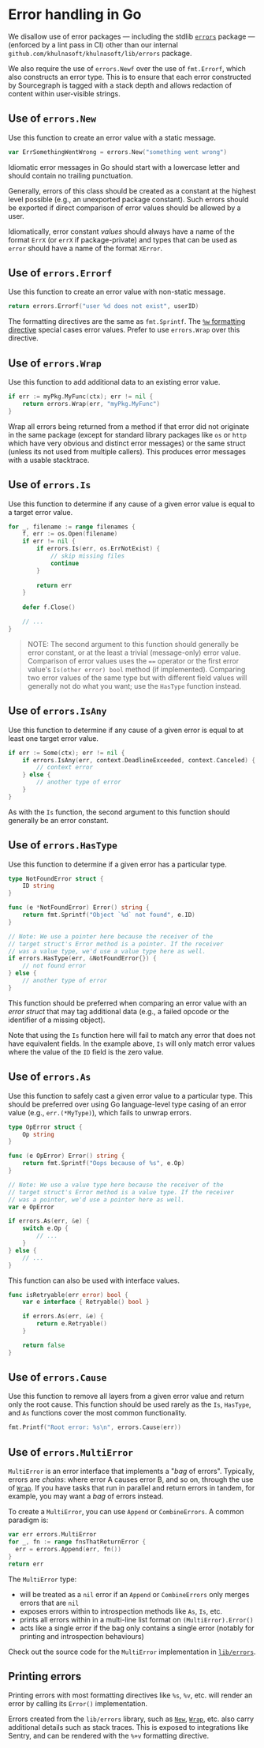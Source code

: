 # Error handling in Go

We disallow use of error packages — including the stdlib [`errors`](https://golang.org/pkg/errors/) package — (enforced by a lint pass in CI) other than our internal `github.com/khulnasoft/khulnasoft/lib/errors` package.

We also require the use of `errors.Newf` over the use of `fmt.Errorf`, which also constructs an error type. This is to ensure that each error constructed by Sourcegraph is tagged with a stack depth and allows redaction of content within user-visible strings.

## Use of `errors.New`

Use this function to create an error value with a static message.

```go
var ErrSomethingWentWrong = errors.New("something went wrong")
```

Idiomatic error messages in Go should start with a lowercase letter and should contain no trailing punctuation.

Generally, errors of this class should be created as a constant at the highest level possible (e.g., an unexported package constant). Such errors should be exported if direct comparison of error values should be allowed by a user.

Idiomatically, error constant _values_ should always have a name of the format `ErrX` (or `errX` if package-private) and types that can be used as `error` should have a name of the format `XError`.

## Use of `errors.Errorf`

Use this function to create an error value with non-static message.

```go
return errors.Errorf("user %d does not exist", userID)
```

The formatting directives are the same as `fmt.Sprintf`. The [`%w` formatting directive](https://blog.golang.org/go1.13-errors#TOC_3.3.) special cases error values. Prefer to use `errors.Wrap` over this directive.

## Use of `errors.Wrap`

Use this function to add additional data to an existing error value.

```go
if err := myPkg.MyFunc(ctx); err != nil {
	return errors.Wrap(err, "myPkg.MyFunc")
}
```

Wrap all errors being returned from a method if that error did not originate in the same package (except for standard library packages like `os` or `http` which have very obvious and distinct error messages) or the same struct (unless its not used from multiple callers). This produces error messages with a usable stacktrace.

## Use of `errors.Is`

Use this function to determine if any cause of a given error value is equal to a target error value.

```go
for _, filename := range filenames {
	f, err := os.Open(filename)
	if err != nil {
		if errors.Is(err, os.ErrNotExist) {
			// skip missing files
			continue
		}
	
		return err
	}
	
	defer f.Close()

	// ...
}
```

> NOTE: The second argument to this function should generally be error constant, or at the least a trivial (message-only) error value. Comparison of error values uses the `==` operator or the first error value's `Is(other error) bool` method (if implemented). Comparing two error values of the same type but with different field values will generally not do what you want; use the `HasType` function instead.

## Use of `errors.IsAny`

Use this function to determine if any cause of a given error is equal to at least one target error value.

```go
if err := Some(ctx); err != nil {
	if errors.IsAny(err, context.DeadlineExceeded, context.Canceled) {
		// context error
	} else {
		// another type of error
	}
}
```

As with the `Is` function, the second argument to this function should generally be an error constant.

## Use of `errors.HasType`

Use this function to determine if a given error has a particular type.

```go
type NotFoundError struct {
	ID string
}

func (e *NotFoundError) Error() string {
	return fmt.Sprintf("Object `%d` not found", e.ID)
}

// Note: We use a pointer here because the receiver of the
// target struct's Error method is a pointer. If the receiver
// was a value type, we'd use a value type here as well.
if errors.HasType(err, &NotFoundError{}) {
	// not found error
} else {
	// another type of error
}
```

This function should be preferred when comparing an error value with an _error struct_ that may tag additional data (e.g., a failed opcode or the identifier of a missing object).

Note that using the `Is` function here will fail to match any error that does not have equivalent fields. In the example above, `Is` will only match error values where the value of the `ID` field is the zero value.

## Use of `errors.As`

Use this function to safely cast a given error value to a particular type. This should be preferred over using Go language-level type casing of an error value (e.g., `err.(*MyType)`), which fails to unwrap errors.

```go
type OpError struct {
	Op string
}

func (e OpError) Error() string {
	return fmt.Sprintf("Oops because of %s", e.Op)
}

// Note: We use a value type here because the receiver of the
// target struct's Error method is a value type. If the receiver
// was a pointer, we'd use a pointer here as well.
var e OpError

if errors.As(err, &e) {
	switch e.Op {
		// ...
	}
} else {
	// ...
}
```

This function can also be used with interface values.

```go
func isRetryable(err error) bool {
	var e interface { Retryable() bool }

	if errors.As(err, &e) {
		return e.Retryable()
	}

	return false
}
```

## Use of `errors.Cause`

Use this function to remove all layers from a given error value and return only the root cause. This function should be used rarely as the `Is`, `HasType`, and `As` functions cover the most common functionality.

```go
fmt.Printf("Root error: %s\n", errors.Cause(err))
```

## Use of `errors.MultiError`

`MultiError` is an error interface that implements a "_bag_ of errors". Typically, errors are _chains_: where error A causes error B, and so on, through the use of [`Wrap`](#use-of-errorswrap). If you have tasks that run in parallel and return errors in tandem, for example, you may want a _bag_ of errors instead.

To create a `MultiError`, you can use `Append` or `CombineErrors`. A common paradigm is:

```go
var err errors.MultiError
for _, fn := range fnsThatReturnError {
  err = errors.Append(err, fn())
}
return err
```

The `MultiError` type:

- will be treated as a `nil` error if an `Append` or `CombineErrors` only merges errors that are `nil`
- exposes errors within to introspection methods like `As`, `Is`, etc.
- prints all errors within in a multi-line list format on `(MultiError).Error()`
- acts like a single error if the bag only contains a single error (notably for printing and introspection behaviours)

Check out the source code for the `MultiError` implementation in [`lib/errors`](https://sourcegraph.com/github.com/khulnasoft/khulnasoft/-/tree/lib/errors).

## Printing errors

Printing errors with most formatting directives like `%s`, `%v`, etc. will render an error by calling its `Error()` implementation.

Errors created from the `lib/errors` library, such as [`New`](#use-of-errorsnew), [`Wrap`](#use-of-errorswrap), etc. also carry additional details such as stack traces. This is exposed to integrations like Sentry, and can be rendered with the `%+v` formatting directive.
